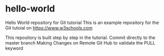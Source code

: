 # hello-world
Hello World repository for Git tutorial
This is an example repository for the Git tutoial on https://www.w3schools.com

This repository is built step by step in the tutorial.
Commit directly to the master branch
Making Changes on Remote Git Hub to validate the PULL keyword
